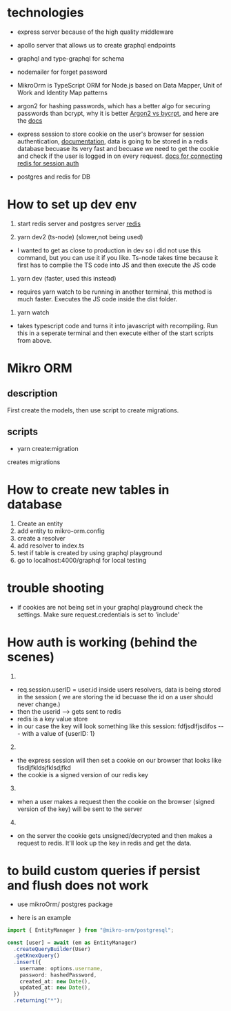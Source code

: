 # technologies

- express server because of the high quality middleware

- apollo server that allows us to create graphql endpoints

- graphql and type-graphql for schema

- nodemailer for forget password

- MikroOrm is TypeScript ORM for Node.js based on Data Mapper, Unit of Work and Identity Map patterns

- argon2 for hashing passwords, which has a better algo for securing passwords than bcrypt, why it is better [Argon2 vs bycrpt](https://security.stackexchange.com/questions/193351/in-2018-what-is-the-recommended-hash-to-store-passwords-bcrypt-scrypt-argon2), and here are the [docs](https://github.com/ranisalt/node-argon2#readme)

- express session to store cookie on the user's browser for session authentication, [documentation](https://github.com/expressjs/session#readme), data is going to be stored in a redis database becuase its very fast and becuase we need to get the cookie and check if the user is logged in on every request. [docs for connecting redis for session auth](https://github.com/tj/connect-redis)

- postgres and redis for DB

# How to set up dev env

1. start redis server and postgres server [redis](https://tableplus.com/blog/2018/10/how-to-start-stop-restart-redis.html)

1. yarn dev2 (ts-node) (slower,not being used)

- I wanted to get as close to production in dev so i did not use this command, but you can use it if you like. Ts-node takes time because it first has to complie the TS code into JS and then execute the JS code

1. yarn dev (faster, used this instead)

- requires yarn watch to be running in another terminal, this method is much faster. Executes the JS code inside the dist folder.

1. yarn watch

- takes typescript code and turns it into javascript with recompiling. Run this in a seperate terminal and then execute either of the start scripts from above.

# Mikro ORM

## description

First create the models, then use script to create migrations.

## scripts

- yarn create:migration

creates migrations

# How to create new tables in database

1. Create an entity
2. add entity to mikro-orm.config
3. create a resolver
4. add resolver to index.ts
5. test if table is created by using graphql playground
6. go to localhost:4000/graphql for local testing

# trouble shooting

- if cookies are not being set in your graphql playground check the settings. Make sure request.credentials is set to 'include'

# How auth is working (behind the scenes)

1.

- req.session.userID = user.id inside users resolvers, data is being stored in the session ( we are storing the id becuase the id on a user should never change.)
- then the userid --> gets sent to redis
- redis is a key value store
- in our case the key will look something like this session: fdfjsdlfjsdifos --- with a value of {userID: 1}

2.

- the express session will then set a cookie on our browser that looks like fisdljfkldsjfklsdjfkd
- the cookie is a signed version of our redis key

3.

- when a user makes a request then the cookie on the browser (signed version of the key) will be sent to the server

4.

- on the server the cookie gets unsigned/decrypted and then makes a request to redis. It'll look up the key in redis and get the data.

# to build custom queries if persist and flush does not work

- use mikroOrm/ postgres package

- here is an example

```ts
import { EntityManager } from "@mikro-orm/postgresql";

const [user] = await (em as EntityManager)
  .createQueryBuilder(User)
  .getKnexQuery()
  .insert({
    username: options.username,
    password: hashedPassword,
    created_at: new Date(),
    updated_at: new Date(),
  })
  .returning("*");
```
